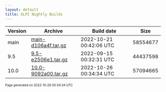 ```yaml
---
layout: default
title: GLPI Nightly Builds
---
```


Version|Archive|Build date|Size
---|---|---|---
main|[main-d106a4f.tar.gz](main-d106a4f.tar.gz)|2022-10-21 00:42:06 UTC|58554677
9.5|[9.5-e2506e1.tar.gz](9.5-e2506e1.tar.gz)|2022-09-15 00:32:31 UTC|44437598
10.0|[10.0-9092a00.tar.gz](10.0-9092a00.tar.gz)|2022-10-26 00:34:34 UTC|57094665

<font size="1">Page generated on 2022-10-26 00:34:34 UTC</font>
